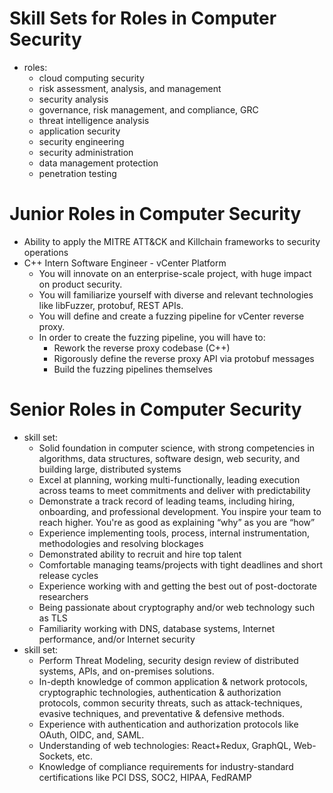 #	Skill Sets for Roles in Computer Security



+ roles:
	- cloud computing security
	- risk assessment, analysis, and management
	- security analysis
	- governance, risk management, and compliance, GRC
	- threat intelligence analysis
	- application security
	- security engineering
	- security administration
	- data management protection
	- penetration testing
	




#	Junior Roles in Computer Security





+ Ability to apply the MITRE ATT&CK and Killchain frameworks to security operations
+ C++ Intern Software Engineer - vCenter Platform
	- You will innovate on an enterprise-scale project, with huge impact on product security.
	- You will familiarize yourself with diverse and relevant technologies like libFuzzer, protobuf, REST APIs.
	- You will define and create a fuzzing pipeline for vCenter reverse proxy.
	- In order to create the fuzzing pipeline, you will have to:
		* Rework the reverse proxy codebase (C++)
		* Rigorously define the reverse proxy API via protobuf messages
		* Build the fuzzing pipelines themselves


















#	Senior Roles in Computer Security




+ skill set:
	- Solid foundation in computer science, with strong competencies in algorithms, data structures, software design, web security, and building large, distributed systems
	- Excel at planning, working multi-functionally, leading execution across teams to meet commitments and deliver with predictability
	- Demonstrate a track record of leading teams, including hiring, onboarding, and professional development. You inspire your team to reach higher. You're as good as explaining “why” as you are “how”
	- Experience implementing tools, process, internal instrumentation, methodologies and resolving blockages
	- Demonstrated ability to recruit and hire top talent
	- Comfortable managing teams/projects with tight deadlines and short release cycles
	- Experience working with and getting the best out of post-doctorate researchers
	- Being passionate about cryptography and/or web technology such as TLS
	- Familiarity working with DNS, database systems, Internet performance, and/or Internet security
+ skill set:
	- Perform Threat Modeling, security design review of distributed systems, APIs, and on-premises solutions.
	- In-depth knowledge of common application & network protocols, cryptographic technologies, authentication & authorization protocols, common security threats, such as attack-techniques, evasive techniques, and preventative & defensive methods.
	- Experience with authentication and authorization protocols like OAuth, OIDC, and, SAML.
	- Understanding of web technologies: React+Redux, GraphQL, Web-Sockets, etc.
	- Knowledge of compliance requirements for industry-standard certifications like PCI DSS, SOC2, HIPAA, FedRAMP












